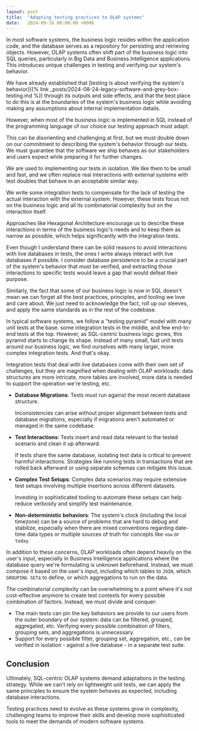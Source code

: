 ```yaml
---
layout: post
title:  "Adapting testing practices to OLAP systems"
date:   2024-09-16 00:00:00 +0000
---
```


In most software systems, the business logic resides within the application code, and the database serves as a repository for persisting and retrieving objects. However, <span data-tooltip="Online Analytical Processing">OLAP</span> systems often shift part of the business logic into SQL queries, particularly in Big Data and Business Intelligence applications. This introduces unique challenges in testing and verifying our system's behavior.

We have already established that [testing is about verifying the system's behavior]({% link _posts/2024-08-24-legacy-software-and-grey-box-testing.md %}) through its outputs and side effects, and that the best place to do this is at the boundaries of the system's business logic while avoiding making any assumptions about internal implementation details.

However, when most of the business logic is implemented in SQL instead of the programming language of our choice our testing approach must adapt.

This can be disorienting and challenging at first, but we must double down on our commitment to describing the system's behavior through our tests. We must guarantee that the software we ship behaves as our stakeholders and users expect while preparing it for further changes.

We are used to implementing our tests in isolation. We like them to be small and fast, and we often replace real interactions with external systems with test doubles that behave in an acceptable similar way.

We write some integration tests to compensate for the lack of testing the actual interaction with the external system. However, these tests focus not on the business logic and all its combinatorial complexity but on the interaction itself.

Approaches like Hexagonal Architecture encourage us to describe these interactions in terms of the business logic's needs and to keep them as narrow as possible, which helps significantly with the integration tests.

Even though I understand there can be solid reasons to avoid interactions with live databases in tests, the ones I write always interact with live databases if possible. I consider database persistence to be a crucial part of the system's behavior that must be verified, and extracting those interactions to specific tests would leave a gap that would defeat their purpose.

Similarly, the fact that some of our business logic is now in SQL doesn't mean we can forget all the best practices, principles, and tooling we love and care about. We just need to acknowledge the fact, roll up our sleeves, and apply the same standards as in the rest of the codebase.

In typical software systems, we follow a "testing pyramid" model with many unit tests at the base. some integration tests in the middle, and few end-to-end tests at the top. However, as SQL-centric business logic grows, this pyramid starts to change its shape. Instead of many small, fast unit tests around our business logic, we find ourselves with many larger, more complex integration tests. And that's okay.

Integration tests that deal with live databases come with their own set of challenges, but they are magnified when dealing with OLAP workloads: data structures are more intricate, more tables are involved, more data is needed to support the operation we're testing, etc.

- **Database Migrations**: Tests must run against the most recent database structure. 

   Inconsistencies can arise without proper alignment between tests and database migrations, especially if migrations aren't automated or managed in the same codebase.

- **Test Interactions**: Tests insert and read data relevant to the tested scenario and clean it up afterward. 

   If tests share the same database, isolating test data is critical to prevent harmful interactions. Strategies like running tests in transactions that are rolled back afterward or using separate schemas can mitigate this issue.

- **Complex Test Setups**: Complex data scenarios may require extensive test setups involving multiple insertions across different datasets. 

   Investing in sophisticated tooling to automate these setups can help reduce verbosity and simplify test maintenance.

- **Non-deterministic behaviors**: The system's clock (including the local timezone) can be a source of problems that are hard to debug and stabilize, especially when there are mixed conventions regarding date-time data types or multiple sources of truth for concepts like `now` or `today`.

In addition to these concerns, OLAP workloads often depend heavily on the user's input, especially in Business Intelligence applications where the database query we're formulating is unknown beforehand. Instead, we must compose it based on the user's input, including which tables to `JOIN`, which `GROUPING SET`s to define, or which aggregations to run on the data.

The combinatorial complexity can be overwhelming to a point where it's not cost-effective anymore to create test contexts for every possible combination of factors. Instead, we must divide and conquer:

- The main tests can pin the key behaviors we provide to our users from the outer boundary of our system: data can be filtered, grouped, aggregated, etc. Verifying every possible combination of filters, grouping sets, and aggregations is unnecessary.
- Support for every possible filter, grouping set, aggregation, etc., can be verified in isolation - against a live database - in a separate test suite.

## Conclusion

Ultimately, SQL-centric OLAP systems demand adaptations in the testing strategy. While we can't rely on lightweight unit tests, we can apply the same principles to ensure the system behaves as expected, including database interactions. 

Testing practices need to evolve as these systems grow in complexity, challenging teams to improve their skills and develop more sophisticated tools to meet the demands of modern software systems.




